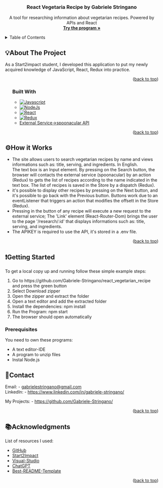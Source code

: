 <!-- PROJECT LOGO -->
<br />
<div align="center">

  <h3 align="center">React Vegetaria Recipe by Gabriele Stringano</h3>

  <p align="center">
  A tool for researching information about vegetarian recipes. Powered by  APIs and React
    <br />
    <a href="https://capable-maamoul-4da65e.netlify.app/"><strong>Try the program »</strong></a>
  </p>
</div>

<!-- TABLE OF CONTENTS -->
<details>
  <summary>Table of Contents</summary>
  <ol>
    <li>
      <a href="#about-the-project">About The Project</a>
      <ul>
        <li><a href="#built-with">Built With</a></li>
      </ul>
    </li>
    <li><a href="#how-it-work">How it Works</a></li>
    <li>
      <a href="#getting-started">Getting Started</a>
      <ul>
        <li><a href="#prerequisites">Prerequisites</a></li>
      </ul>
    </li>
    <li><a href="#contact">Contact</a></li>
    <li><a href="#acknowledgments">Acknowledgments</a></li>
  </ol>
</details>

<!-- ABOUT THE PROJECT -->
## 💡About The Project

As a Start2impact student, I developed this application to put my newly acquired knowledge of JavaScript, React, Redux into practice.

<p align="right">(<a href="#top">back to top</a>)</p>

<ol>

### Built With


* [![Javascript][Javascript.js]][Javascript-url]
* [![NodeJs][NodeJs.js]][NodeJs-url]
* [![React][React.js]][React-url]
* [![Redux][Redux.js]][Redux-url]
* <a href="https://spoonacular.com/food-api">External Service->spoonacular API </a>

<p align="right">(<a href="#top">back to top</a>)</p>

</ol>

<!-- How it Works + ScreenShot -->

## ⚙️How it Works

- The site allows users to search vegetarian recipes by name and views informations such as: title, serving, and ingredients. In English.<br/>
The text box is an Input element. By pressing on the Search button, the browser will contacts the external service (spoonacular) by an action (Redux) to gets the list of recipes according to the name indicated in the text box. The list of recipes is saved in the Store by a dispatch (Redux).
- it's possible to display other recipes by pressing on the Next button, and it's possible to go back with the Previous button. Buttons work due to an eventListener that triggers an action that modifies the offsett in the Store (Redux).
- Pressing in the button of any recipe will execute a new request to the external service; The 'Link' element (React-Router-Dom) brings the user to the page '/research/:id' that displays informations such as: title, serving, and ingredients.
- The APIKEY is required to use the API, it's stored in a .env file.

<p align="right">(<a href="#top">back to top</a>)</p>


<!-- GETTING STARTED -->
## ❗Getting Started

To get a local copy up and running follow these simple example steps:
<ol>
<li> Go to https://github.com/Gabriele-Stringano/react_vegetarian_recipe and press the green button </li>
<li> Select Download zipper </li>
<li> Open the zipper and extract the folder </li>
<li> Open a text editor and add the extracted folder </li>
<li> Install the dependencies: npm install</li>
<li> Run the Program: npm start</li>
<li> The browser should open automatically</li>
</ol>

### Prerequisites
You need to own these programs:
<ul>
    <li> A text editor-IDE </li>
    <li> A program to unzip files</li>
    <li> Instal Node.js</li>
</ul>


<!-- CONTACT -->
## 📲Contact

Email: - gabrielestringano@gmail.com </br>
LinkedIn: - https://www.linkedin.com/in/gabriele-stringano/

My Projects: - https://github.com/Gabriele-Stringano/
<p align="right">(<a href="#top">back to top</a>)</p>


<!-- ACKNOWLEDGMENTS -->
## 📚Acknowledgments

List of resources I used:

* [GitHub](https://github.com)
* [Start2Impact](https://www.start2impact.it/)
* [Visual-Studio](https://code.visualstudio.com/)
* [ChatGPT](https://openai.com/)
* [Best-README-Template](https://github.com/ferneynava/Best-README-Template)

<p align="right">(<a href="#top">back to top</a>)</p>



<!-- MARKDOWN LINKS & IMAGES -->
<!-- https://www.markdownguide.org/basic-syntax/#reference-style-links -->

[product-screenshot1]: public/imagesReadme/ScreenshotStore.png
[product-screenshot2]: public/imagesReadme/ScreenshotAction.png
[product-screenshot3]: public/imagesReadme/ScreenshotRouting.png
[Javascript.js]: https://img.shields.io/static/v1?message=Javascript&logo=JavaScript&labelColor=5c5c5c&color=efd81d&logoColor=white&label=%20&style=FOR-THE-BADGE
[Javascript-url]: https://en.wikipedia.org/wiki/JavaScript
[NodeJs.js]: https://img.shields.io/badge/Js-Node.js-brightgreen
[NodeJs-url]: https://nodejs.org/en/
[React.js]: https://img.shields.io/badge/Js-React-lightblue
[React-url]: https://reactjs.org/
[Redux.js]: https://img.shields.io/badge/Js-Redux-purple
[Redux-url]: https://redux.js.org/introduction/getting-started
